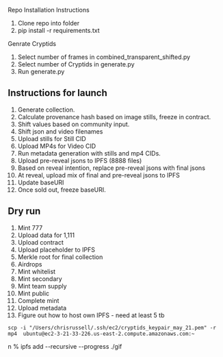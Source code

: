 Repo Installation Instructions
1. Clone repo into folder
2. pip install -r requirements.txt

Genrate Cryptids
1. Select number of frames in combined_transparent_shifted.py 
2. Select number of Cryptids in generate.py
3. Run generate.py

## Instructions for launch
1. Generate collection.
2. Calculate provenance hash based on image stills, freeze in contract.
3. Shift values based on community input.
4. Shift json and video filenames
5. Upload stills for Still CID
5. Upload MP4s for Video CID
6. Run metadata generation with stills and mp4 CIDs.
7. Upload pre-reveal jsons to IPFS (8888 files)
8. Based on reveal intention, replace pre-reveal jsons with final jsons
9. At reveal, upload mix of final and pre-reveal jsons to IPFS
10. Update baseURI
11. Once sold out, freeze baseURI.

## Dry run

1. Mint 777
2. Upload data for 1,111
3. Upload contract
4. Upload placeholder to IPFS
5. Merkle root for final collection
6. Airdrops
7. Mint whitelist
8. Mint secondary
9. Mint team supply
10. Mint public
11. Complete mint
12. Upload metadata
13. Figure out how to host own IPFS - need at least 5 tb

```shell
scp -i "/Users/chrisrussell/.ssh/ec2/cryptids_keypair_may_21.pem" -r mp4  ubuntu@ec2-3-21-33-226.us-east-2.compute.amazonaws.com:~
```

n % ipfs add --recursive --progress ./gif    

